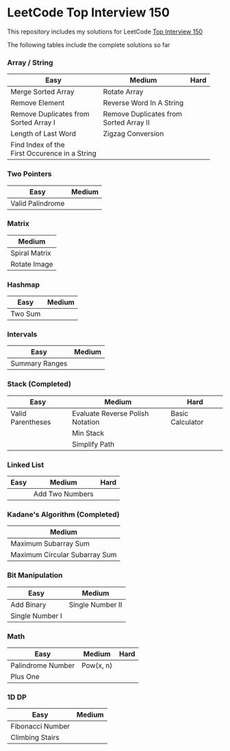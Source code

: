 # LeetCode Top Interview 150

This repository includes my solutions for LeetCode [Top Interview 150](https://leetcode.com/studyplan/top-interview-150/)

The following tables include the complete solutions so far

### Array / String
| Easy | Medium | Hard |
| - | - | - |
| Merge Sorted Array | Rotate Array |
| Remove Element | Reverse Word In A String |
| Remove Duplicates from <br> Sorted Array I | Remove Duplicates from <br> Sorted Array II |
| Length of Last Word | Zigzag Conversion |
| Find Index of the <br> First Occurence in a String |

### Two Pointers
| Easy | Medium |
| - | - |
| Valid Palindrome |

### Matrix
| Medium |
| - |
| Spiral Matrix |
| Rotate Image |

### Hashmap
| Easy | Medium |
| - | - |
| Two Sum |

### Intervals
| Easy | Medium |
| - | - |
| Summary Ranges |

### Stack (Completed)
| Easy | Medium | Hard |
| - | - | - |
| Valid Parentheses | Evaluate Reverse Polish Notation | Basic Calculator |
| | Min Stack |
| | Simplify Path |

### Linked List
| Easy | Medium | Hard |
| - | - | - |
| | Add Two Numbers |

### Kadane's Algorithm (Completed)
| Medium |
| - |
| Maximum Subarray Sum |
| Maximum Circular Subarray Sum |

### Bit Manipulation
| Easy | Medium |
| - | - |
| Add Binary | Single Number II |
| Single Number I |

### Math
| Easy | Medium | Hard |
| - | - | - |
| Palindrome Number | Pow(x, n) |
| Plus One |

### 1D DP
| Easy | Medium |
| - | - |
| Fibonacci Number |
| Climbing Stairs |
